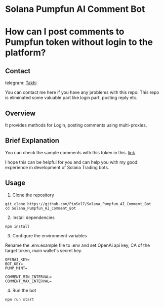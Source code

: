# Solana Pumpfun AI Comment Bot
# How can I post comments to Pumpfun token without login to the platform?

## Contact
telegram: [Takhi](https://t.me/Takhi777)

You can contact me here if you have any problems with this repo.
This repo is eliminated some valuable part like login part, posting reply etc.

## Overview

It provides methods for Login, posting comments using multi-proxies.

## Brief Explanation

You can check the sample comments with this token in this. [link]()

I hope this can be helpful for you and can help you with my good experience in development of Solana Trading bots.

## Usage
1. Clone the repository
```
git clone https://github.com/PioSol7/Solana_Pumpfun_AI_Comment_Bot
cd Solana_Pumpfun_AI_Comment_Bot
```
2. Install dependencies
```
npm install
```
3. Configure the environment variables

Rename the .env.example file to .env and set OpenAi api key, CA of the target token, main wallet's secret key.
```
OPENAI_KEY=
BOT_KEY=
PUMP_MINT=

COMMENT_MIN_INTERVAL=
COMMENT_MAX_INTERVAL=
```
4. Run the bot

```
npm run start
```
